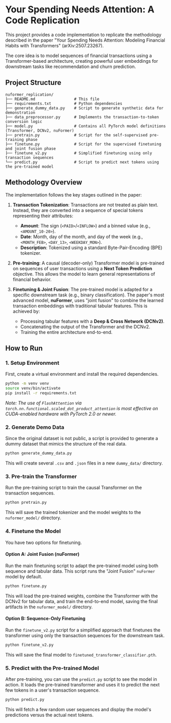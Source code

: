 # Your Spending Needs Attention: A Code Replication

This project provides a code implementation to replicate the methodology described in the paper "Your Spending Needs Attention: Modeling Financial Habits with Transformers" (arXiv:2507.23267).

The core idea is to model sequences of financial transactions using a Transformer-based architecture, creating powerful user embeddings for downstream tasks like recommendation and churn prediction.

## Project Structure

```
nuformer_replication/
├── README.md                 # This file
├── requirements.txt          # Python dependencies
├── generate_dummy_data.py    # Script to generate synthetic data for demonstration
├── data_preprocessor.py      # Implements the transaction-to-token conversion logic
├── model.py                  # Contains all PyTorch model definitions (Transformer, DCNv2, nuFormer)
├── pretrain.py               # Script for the self-supervised pre-training phase
├── finetune.py               # Script for the supervised finetuning and joint fusion phase
├── finetune_v2.py            # Simplified finetuning using only transaction sequences
└── predict.py                # Script to predict next tokens using the pre-trained model
```

## Methodology Overview

The implementation follows the key stages outlined in the paper:

1.  **Transaction Tokenization**: Transactions are not treated as plain text. Instead, they are converted into a sequence of special tokens representing their attributes:
    *   **Amount**: The sign (`<PAID>`/`<INFLOW>`) and a binned value (e.g., `<AMOUNT_10-20>`).
    *   **Date**: Month, day of the month, and day of the week (e.g., `<MONTH_FEB>`, `<DAY_13>`, `<WEEKDAY_MON>`).
    *   **Description**: Tokenized using a standard Byte-Pair-Encoding (BPE) tokenizer.

2.  **Pre-training**: A causal (decoder-only) Transformer model is pre-trained on sequences of user transactions using a **Next Token Prediction** objective. This allows the model to learn general representations of financial behavior.

3.  **Finetuning & Joint Fusion**: The pre-trained model is adapted for a specific downstream task (e.g., binary classification). The paper's most advanced model, **nuFormer**, uses "joint fusion" to combine the learned transaction embeddings with traditional tabular features. This is achieved by:
    *   Processing tabular features with a **Deep & Cross Network (DCNv2)**.
    *   Concatenating the output of the Transformer and the DCNv2.
    *   Training the entire architecture end-to-end.

## How to Run

### 1. Setup Environment

First, create a virtual environment and install the required dependencies.

```bash
python -m venv venv
source venv/bin/activate
pip install -r requirements.txt
```
*Note: The use of `FlashAttention` via `torch.nn.functional.scaled_dot_product_attention` is most effective on CUDA-enabled hardware with PyTorch 2.0 or newer.*

### 2. Generate Demo Data

Since the original dataset is not public, a script is provided to generate a dummy dataset that mimics the structure of the real data.

```bash
python generate_dummy_data.py
```
This will create several `.csv` and `.json` files in a new `dummy_data/` directory.

### 3. Pre-train the Transformer

Run the pre-training script to train the causal Transformer on the transaction sequences.

```bash
python pretrain.py
```
This will save the trained tokenizer and the model weights to the `nuformer_model/` directory.

### 4. Finetune the Model

You have two options for finetuning.

#### Option A: Joint Fusion (nuFormer)

Run the main finetuning script to adapt the pre-trained model using both sequence and tabular data. This script runs the "Joint Fusion" `nuFormer` model by default.

```bash
python finetune.py
```
This will load the pre-trained weights, combine the Transformer with the DCNv2 for tabular data, and train the end-to-end model, saving the final artifacts in the `nuformer_model/` directory.

#### Option B: Sequence-Only Finetuning

Run the `finetune_v2.py` script for a simplified approach that finetunes the transformer using only the transaction sequences for the downstream task.

```bash
python finetune_v2.py
```
This will save the final model to `finetuned_transformer_classifier.pth`.

### 5. Predict with the Pre-trained Model

After pre-training, you can use the `predict.py` script to see the model in action. It loads the pre-trained transformer and uses it to predict the next few tokens in a user's transaction sequence.

```bash
python predict.py
```
This will fetch a few random user sequences and display the model's predictions versus the actual next tokens.
